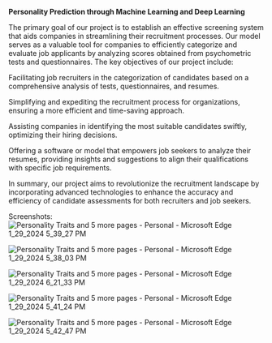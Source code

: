 **Personality Prediction through Machine Learning and Deep Learning**

The primary goal of our project is to establish an effective screening system that aids companies in streamlining their recruitment processes. Our model serves as a valuable tool for companies to efficiently categorize and evaluate job applicants by analyzing scores obtained from psychometric tests and questionnaires. The key objectives of our project include:

Facilitating job recruiters in the categorization of candidates based on a comprehensive analysis of tests, questionnaires, and resumes.

Simplifying and expediting the recruitment process for organizations, ensuring a more efficient and time-saving approach.

Assisting companies in identifying the most suitable candidates swiftly, optimizing their hiring decisions.

Offering a software or model that empowers job seekers to analyze their resumes, providing insights and suggestions to align their qualifications with specific job requirements.

In summary, our project aims to revolutionize the recruitment landscape by incorporating advanced technologies to enhance the accuracy and efficiency of candidate assessments for both recruiters and job seekers.

Screenshots:
![Personality Traits and 5 more pages - Personal - Microsoft​ Edge 1_29_2024 5_39_27 PM](https://github.com/surajgajul/personality_pred/assets/95496170/1ed08951-7bf2-44c6-8275-3a2ce4efbd13)

![Personality Traits and 5 more pages - Personal - Microsoft​ Edge 1_29_2024 5_38_03 PM](https://github.com/surajgajul/personality_pred/assets/95496170/e6e307d3-98c6-4908-8435-73344ea86319)

![Personality Traits and 5 more pages - Personal - Microsoft​ Edge 1_29_2024 6_21_33 PM](https://github.com/surajgajul/personality_pred/assets/95496170/10a56a3e-0e6d-42a7-baf9-98f70108966e)

![Personality Traits and 5 more pages - Personal - Microsoft​ Edge 1_29_2024 5_41_24 PM](https://github.com/surajgajul/personality_pred/assets/95496170/1da04674-7292-4112-8dc6-09483e23f58a)

![Personality Traits and 5 more pages - Personal - Microsoft​ Edge 1_29_2024 5_42_47 PM](https://github.com/surajgajul/personality_pred/assets/95496170/51a34688-ec49-4395-8028-ca67ecbf5e5b)
